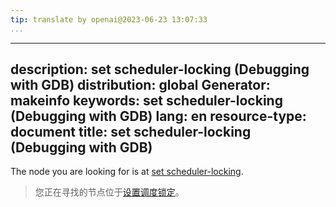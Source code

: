 ```yaml
---
tip: translate by openai@2023-06-23 13:07:33
...
```

---
description: set scheduler-locking (Debugging with GDB)
distribution: global
Generator: makeinfo
keywords: set scheduler-locking (Debugging with GDB)
lang: en
resource-type: document
title: set scheduler-locking (Debugging with GDB)
-------------------------------------------------

The node you are looking for is at [set scheduler-locking](All_002dStop-Mode.html#set-scheduler_002dlocking).

> 您正在寻找的节点位于[设置调度锁定](All_002dStop-Mode.html#set-scheduler_002dlocking)。
